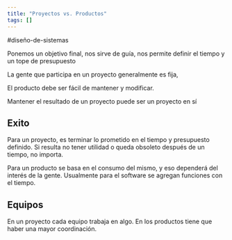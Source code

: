 ```yaml
---
title: "Proyectos vs. Productos"
tags: []
---
```

#diseño-de-sistemas 

Ponemos un objetivo final, nos sirve de guía, nos permite definir el tiempo y un tope de presupuesto

La gente que participa en un proyecto generalmente es fija,

El producto debe ser fácil de mantener y modificar.

Mantener el resultado de un proyecto puede ser un proyecto en sí
## Exito
Para un proyecto, es terminar lo prometido en el tiempo y presupuesto definido. Si resulta no tener utilidad o queda obsoleto después de un tiempo, no importa.

Para un producto se basa en el consumo del mismo, y eso dependerá del interés de la gente. Usualmente para el software se agregan funciones con el tiempo.
## Equipos
En un proyecto cada equipo trabaja en algo. En los productos tiene que haber una mayor coordinación.